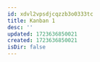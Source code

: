```yaml
---
id: xdvl2vpsdjcqzzb3o0333tc
title: Kanban 1
desc: ''
updated: 1723636850021
created: 1723636850021
isDir: false
---
```


